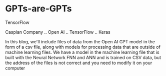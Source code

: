 # GPTs-are-GPTs
TensorFlow

Caspian Company .. Open AI .. TensorFlow .. Keras


In this blog, we'll include files of data from the Open AI GPT model in the form of a csv file, along with models for processing data that are outside of machine learning files. 
We have a model in the machine learning file that is built with the Neural Network FNN and ANN and is trained on CSV data, but the address of the files is not correct and you need to modify it on your computer

